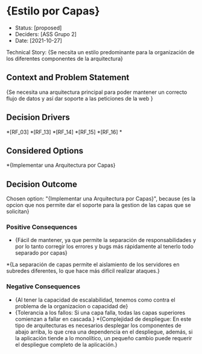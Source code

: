 # {Estilo por Capas}

* Status: [proposed]
* Deciders: [ASS Grupo 2]
* Date: [2021-10-27] 


Technical Story: {Se necsita un estilo predominante para la organización de los diferentes componentes de la arquitectura} 

## Context and Problem Statement

{Se necesita una arquitectura principal para poder mantener un correcto flujo de datos y así dar soporte a las peticiones de la web }

## Decision Drivers <!-- optional -->
*[RF_03]
*[RF_13]
*[RF_14]
*[RF_15]
*[RF_16]
*

## Considered Options
*{Implementar una Arquitectura por Capas}


## Decision Outcome

Chosen option: "{Implementar una Arquitectura por Capas}", because {es la opcion que nos permite dar el soporte para la gestion de las capas que se solicitan}

### Positive Consequences 


* {Fácil de mantener, ya que permite la separación de responsabilidades y por lo tanto corregir los errores y bugs más rápidamente al tenerlo todo separado por capas}

*{La separación de capas permite el aislamiento de los servidores en subredes diferentes, lo que hace más difícil realizar ataques.}



### Negative Consequences <!-- optional -->

* {Al tener la capacidad de escalabilidad, tenemos como contra el problema de la organizacion o capacidad de}
* {Tolerancia a los fallos: Si una capa falla, todas las capas superiores comienzan a fallar en cascada.}
*{Complejidad de despliegue: En este tipo de arquitecturas es necesarios desplegar los componentes de abajo arriba, lo que crea una dependencia en el despliegue, además, si la aplicación tiende a lo monolítico, un pequeño cambio puede requerir el despliegue completo de la aplicación.}



